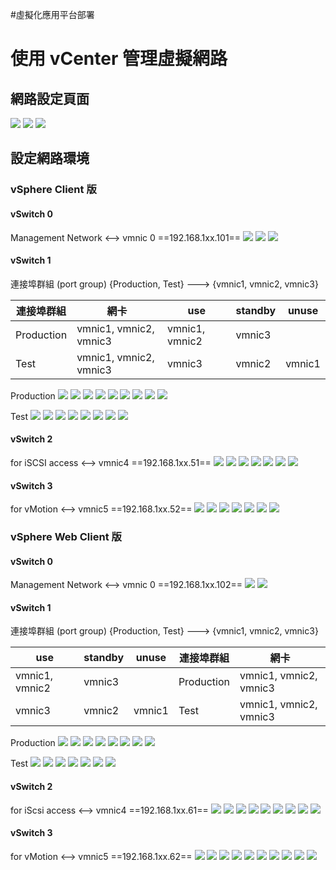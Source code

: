 #虛擬化應用平台部署

# 使用 vCenter 管理虛擬網路
## 網路設定頁面
![](img/Pasted%20image%2020201208142838.png)
![](img/Pasted%20image%2020201208164050.png)
![](img/Pasted%20image%2020201208143322.png)

## 設定網路環境
### vSphere Client 版
#### vSwitch 0
Management Network <--> vmnic 0
==192.168.1xx.101==
![](img/Pasted%20image%2020201208143526.png)
![](img/Pasted%20image%2020201208143618.png)
![](img/Pasted%20image%2020201208143844.png)

#### vSwitch 1
連接埠群組 (port group)
{Production, Test} ---> {vmnic1, vmnic2, vmnic3}

連接埠群組 | 網卡 | use | standby | unuse
-- | --| -- | --| --
 Production | vmnic1, vmnic2, vmnic3 | vmnic1, vmnic2 | vmnic3
 Test | vmnic1, vmnic2, vmnic3 | vmnic3 | vmnic2 | vmnic1

Production
![](img/Pasted%20image%2020201208143904.png)
![](img/Pasted%20image%2020201208143950.png)
![](img/Pasted%20image%2020201208144023.png)
![](img/Pasted%20image%2020201208144132.png)
![](img/Pasted%20image%2020201208144146.png)
![](img/Pasted%20image%2020201208144250.png)
![](img/Pasted%20image%2020201208144336.png)
![](img/Pasted%20image%2020201208144459.png)
![](img/Pasted%20image%2020201208144521.png)

Test
![](img/Pasted%20image%2020201208144706.png)
![](img/Pasted%20image%2020201208144749.png)
![](img/Pasted%20image%2020201208144758.png)
![](img/Pasted%20image%2020201208144834.png)
![](img/Pasted%20image%2020201208144842.png)
![](img/Pasted%20image%2020201208144915.png)
![](img/Pasted%20image%2020201208145105.png)
![](img/Pasted%20image%2020201208145123.png)

#### vSwitch 2
for iSCSI access <--> vmnic4
==192.168.1xx.51==
![](img/Pasted%20image%2020201208151417.png)
![](img/Pasted%20image%2020201208151520.png)
![](img/Pasted%20image%2020201208151620.png)
![](img/Pasted%20image%2020201208151702.png)
![](img/Pasted%20image%2020201208151742.png)
![](img/Pasted%20image%2020201208151751.png)
![](img/Pasted%20image%2020201208151808.png)

#### vSwitch 3
for vMotion <--> vmnic5
==192.168.1xx.52==
![](img/Pasted%20image%2020201208151827.png)
![](img/Pasted%20image%2020201208151841.png)
![](img/Pasted%20image%2020201208151859.png)
![](img/Pasted%20image%2020201208151923.png)
![](img/Pasted%20image%2020201208151955.png)
![](img/Pasted%20image%2020201208152004.png)
![](img/Pasted%20image%2020201208152029.png)

### vSphere Web Client 版
#### vSwitch 0
Management Network <--> vmnic 0
==192.168.1xx.102==
![](img/Pasted%20image%2020201208164140.png)
![](img/Pasted%20image%2020201208164900.png)

#### vSwitch 1
連接埠群組 (port group)
{Production, Test} ---> {vmnic1, vmnic2, vmnic3}

use | standby | unuse | 連接埠群組 | 網卡
-- | --| -- | --| --
vmnic1, vmnic2 | vmnic3| | Production | vmnic1, vmnic2, vmnic3
 vmnic3 | vmnic2 | vmnic1 | Test | vmnic1, vmnic2, vmnic3

Production
![](img/Pasted%20image%2020201208165000.png)
![](img/Pasted%20image%2020201208165045.png)
![](img/Pasted%20image%2020201208165121.png)
![](img/Pasted%20image%2020201208165919.png)
![](img/Pasted%20image%2020201208165941.png)
![](img/Pasted%20image%2020201208170005.png)
![](img/Pasted%20image%2020201208170014.png)
![](img/Pasted%20image%2020201208170026.png)

Test
![](img/Pasted%20image%2020201209100637.png)
![](img/Pasted%20image%2020201209100654.png)
![](img/Pasted%20image%2020201209100712.png)
![](img/Pasted%20image%2020201209100739.png)
![](img/Pasted%20image%2020201209100754.png)
![](img/Pasted%20image%2020201209100829.png)
![](img/Pasted%20image%2020201209105354.png)

#### vSwitch 2
for iScsi access <--> vmnic4
==192.168.1xx.61==
![](img/Pasted%20image%2020201209105550.png)
![](img/Pasted%20image%2020201209105629.png)
![](img/Pasted%20image%2020201209105715.png)
![](img/Pasted%20image%2020201209105805.png)
![](img/Pasted%20image%2020201209105821.png)
![](img/Pasted%20image%2020201209105910.png)
![](img/Pasted%20image%2020201209110010.png)
![](img/Pasted%20image%2020201209110018.png)
![](img/Pasted%20image%2020201209110429.png)

#### vSwitch 3
for vMotion <--> vmnic5
==192.168.1xx.62==
![](img/Pasted%20image%2020201209105550.png)
![](img/Pasted%20image%2020201209105629.png)
![](img/Pasted%20image%2020201209105715.png)
![](img/Pasted%20image%2020201209110208.png)
![](img/Pasted%20image%2020201209110217.png)
![](img/Pasted%20image%2020201209110259.png)
![](img/Pasted%20image%2020201209110330.png)
![](img/Pasted%20image%2020201209110347.png)
![](img/Pasted%20image%2020201209110416.png)
![](img/Pasted%20image%2020201209110545.png)
